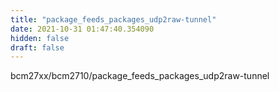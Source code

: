```yaml
---
title: "package_feeds_packages_udp2raw-tunnel"
date: 2021-10-31 01:47:40.354090
hidden: false
draft: false
---
```


bcm27xx/bcm2710/package_feeds_packages_udp2raw-tunnel


